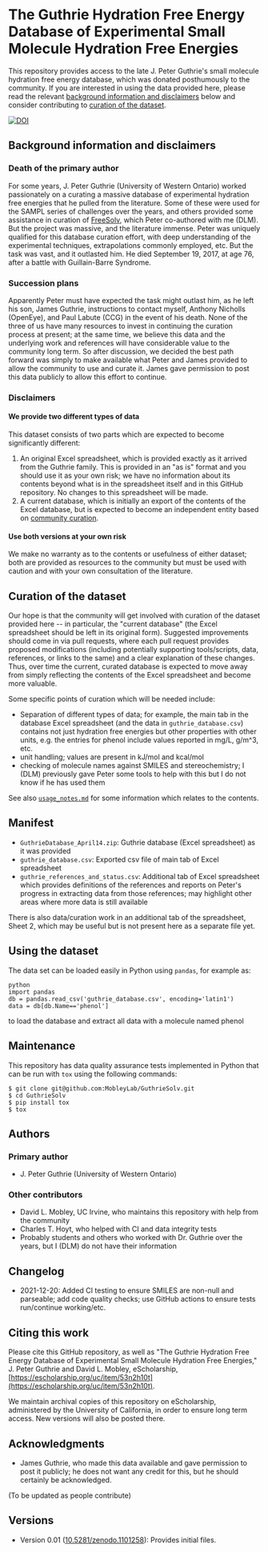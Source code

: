 # The Guthrie Hydration Free Energy Database of Experimental Small Molecule Hydration Free Energies

This repository provides access to the late J. Peter Guthrie's small molecule hydration free energy database, which was donated posthumously to the community.
If you are interested in using the data provided here, please read the relevant [background information and disclaimers](#background-information-and-disclaimers) below and consider contributing to [curation of the dataset](#curation-of-the-dataset).

[![DOI](https://zenodo.org/badge/113920871.svg)](https://zenodo.org/badge/latestdoi/113920871)

## Background information and disclaimers

### Death of the primary author
For some years, J. Peter Guthrie (University of Western Ontario) worked passionately on a curating a massive database of experimental hydration free energies that he pulled from the literature.
Some of these were used for the SAMPL series of challenges over the years, and others provided some assistance in curation of [FreeSolv](https://github.com/mobleylab/FreeSolv), which Peter co-authored with me (DLM).
But the project was massive, and the literature immense.
Peter was uniquely qualified for this database curation effort, with deep understanding of the experimental techniques, extrapolations commonly employed, etc.
But the task was vast, and it outlasted him.
He died September 19, 2017, at age 76, after a battle with Guillain-Barre Syndrome.

### Succession plans
Apparently Peter must have expected the task might outlast him, as he left his son, James Guthrie, instructions to contact myself, Anthony Nicholls (OpenEye), and Paul Labute (CCG) in the event of his death.
None of the three of us have many resources to invest in continuing the curation process at present; at the same time, we believe this data and the underlying work and references will have considerable value to the community long term.
So after discussion, we decided the best path forward was simply to make available what Peter and James provided to allow the community to use and curate it.
James gave permission to post this data publicly to allow this effort to continue.

### Disclaimers

#### We provide two different types of data

This dataset consists of two parts which are expected to become significantly different:
1. An original Excel spreadsheet, which is provided exactly as it arrived from the Guthrie family. This is provided in an "as is" format and you should use it as your own risk; we have no information about its contents beyond what is in the spreadsheet itself and in this GitHub repository. No changes to this spreadsheet will be made.
2. A current database, which is initially an export of the contents of the Excel database, but is expected to become an independent entity based on [community curation](#curation-of-the-dataset).

#### Use both versions at your own risk

We make no warranty as to the contents or usefulness of either dataset; both are provided as resources to the community but must be used with caution and with your own consultation of the literature.

## Curation of the dataset

Our hope is that the community will get involved with curation of the dataset provided here -- in particular, the "current database" (the Excel spreadsheet should be left in its original form).
Suggested improvements should come in via pull requests, where each pull request provides proposed modifications (including potentially supporting tools/scripts, data, references, or links to the same) and a clear explanation of these changes.
Thus, over time the current, curated database is expected to move away from simply reflecting the contents of the Excel spreadsheet and become more valuable.

Some specific points of curation which will be needed include:
- Separation of different types of data; for example, the main tab in the database Excel spreadsheet (and the data in `guthrie_database.csv`) contains not just hydration free energies but other properties with other units, e.g. the entries for phenol include values reported in mg/L, g/m^3, etc.
- unit handling; values are present in kJ/mol and kcal/mol
- checking of molecule names against SMILES and stereochemistry; I (DLM) previously gave Peter some tools to help with this but I do not know if he has used them

See also [`usage_notes.md`](usage_notes.md) for some information which relates to the contents.

## Manifest
- `GuthrieDatabase_April14.zip`: Guthrie database (Excel spreadsheet) as it was provided
- `guthrie_database.csv`: Exported csv file of main tab of Excel spreadsheet
- `guthrie_references_and_status.csv`: Additional tab of Excel spreadsheet which provides definitions of the references and reports on Peter's progress in extracting data from those references; may highlight other areas where more data is still available

There is also data/curation work in an additional tab of the spreadsheet, Sheet 2, which may be useful but is not present here as a separate file yet.

## Using the dataset

The data set can be loaded easily in Python using `pandas`, for example as:
```
python
import pandas
db = pandas.read_csv('guthrie_database.csv', encoding='latin1')
data = db[db.Name=='phenol']
```
to load the database and extract all data with a molecule named phenol

## Maintenance

This repository has data quality assurance tests implemented in Python that
can be run with `tox` using the following commands:

```shell
$ git clone git@github.com:MobleyLab/GuthrieSolv.git
$ cd GuthrieSolv
$ pip install tox
$ tox
```

## Authors
### Primary author
- J. Peter Guthrie (University of Western Ontario)

### Other contributors
- David L. Mobley, UC Irvine, who maintains this repository with help from the community
- Charles T. Hoyt, who helped with CI and data integrity tests
- Probably students and others who worked with Dr. Guthrie over the years, but I (DLM) do not have their information

## Changelog
- 2021-12-20: Added CI testing to ensure SMILES are non-null and parseable; add code quality checks; use GitHub actions to ensure tests run/continue working/etc.

## Citing this work
Please cite this GitHub repository, as well as "The Guthrie Hydration Free Energy Database of Experimental Small Molecule Hydration Free Energies," J. Peter Guthrie and David L. Mobley, eScholarship, [https://escholarship.org/uc/item/53n2h10t](https://escholarship.org/uc/item/53n2h10t). 

We maintain archival copies of this repository on eScholarship, administered by the University of California, in order to ensure long term access. New versions will also be posted there.

## Acknowledgments
- James Guthrie, who made this data available and gave permission to post it publicly; he does not want any credit for this, but he should certainly be acknowledged.

(To be updated as people contribute)

## Versions

- Version 0.01 ([10.5281/zenodo.1101258](http://dx.doi.org/10.5281/zenodo.1101258)): Provides initial files.
